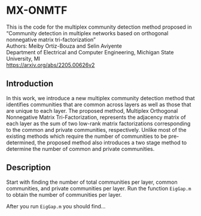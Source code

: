 # MX-ONMTF
This is the code for the multiplex community detection method proposed in “Community detection in multiplex networks based on orthogonal nonnegative matrix tri-factorization”\
Authors: Meiby Ortiz-Bouza and Selin Aviyente\
Department of Electrical and Computer Engineering, Michigan State University, MI\
https://arxiv.org/abs/2205.00626v2

## Introduction
In this work, we introduce a new multiplex community detection method that identifies communities that are common across layers as well as those that are unique to each layer. The proposed method, Multiplex Orthogonal Nonnegative Matrix Tri-Factorization, represents the adjacency matrix of each layer as the sum of two low-rank matrix factorizations  corresponding to the common and private communities, respectively. Unlike most of the existing methods which require the number of communities to be pre-determined, the proposed method also introduces a two stage method to determine the number of common and private communities.

## Description

Start with finding the number of total communities per layer, common communities, and private communities per layer.
Run the function ```EigGap.m``` to obtain the number of communities per layer.

After you run ```EigGap.m``` you should find...

